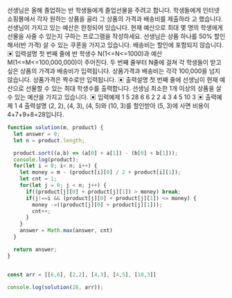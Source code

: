선생님은 올해 졸업하는 반 학생들에게 졸업선물을 주려고 합니다.
학생들에게 인터넷 쇼핑몰에서 각자 원하는 상품을 골라 그 상품의 가격과 배송비를 제출하라 고 했습니다. 선생님이 가지고 있는 예산은 한정되어 있습니다.
현재 예산으로 최대 몇 명의 학생에게 선물을 사줄 수 있는지 구하는 프로그램을 작성하세요. 선생님은 상품 하나를 50% 할인해서(반 가격) 살 수 있는 쿠폰을 가지고 있습니다. 배송비는 할인에 포함되지 않습니다.
▣ 입력설명
첫 번째 줄에 반 학생수 N(1<=N<=1000)과 예산 M(1<=M<=100,000,000)이 주어진다. 두 번째 줄부터 N줄에 걸쳐 각 학생들이 받고 싶은 상품의 가격과 배송비가 입력됩니다. 상품가격과 배송비는 각각 100,000을 넘지 않습니다. 상품가격은 짝수로만 입력됩니다.
▣ 출력설명
첫 번째 줄에 선생님이 현재 예산으로 선물할 수 있는 최대 학생수를 출력합니다. 선생님 최소한 1개 이상의 상품을 살 수 있는 예산을 가지고 있습니다.
▣ 입력예제 1 
5 28
6 6
2 2
4 3 
4 5 
10 3
▣ 출력예제 1 
4
출력설명
(2, 2), (4, 3), (4, 5)와 (10, 3)를 할인받아 (5, 3)에 사면 비용이 4+7+9+8=28입니다.

```javascript
function solution(m, product) {
  let answer = 0;
  let n = product.length;

  product.sort((a,b) => (a[0] + a[1]) - (b[0] + b[1]));
  console.log(product);
  for(let i = 0; i< n; i++) {
    let money = m - (product[i][0] / 2 + product[i][1]);
    let cnt = 1;
    for(let j = 0; j < n; j++) {
      if((product[j][0] + product[j][1]) > money) break;
      if(j!==i && (product[j][0] + product[j][1]) <= money) {
        money -=((product[j][0] + product[j][1]));
        cnt++;
      }
    }
    answer = Math.max(answer, cnt)
  }

  return answer;
}


const arr = [[6,6], [2,2], [4,3], [4,5], [10,3]]

console.log(solution(28, arr));
```